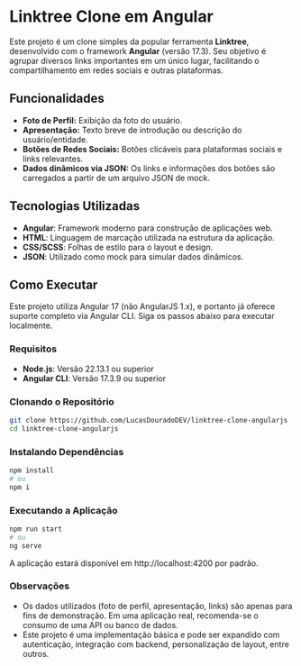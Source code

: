 # Linktree Clone em Angular

Este projeto é um clone simples da popular ferramenta **Linktree**, desenvolvido com o framework **Angular** (versão 17.3). Seu objetivo é agrupar diversos links importantes em um único lugar, facilitando o compartilhamento em redes sociais e outras plataformas.

## Funcionalidades

- **Foto de Perfil:** Exibição da foto do usuário.
- **Apresentação:** Texto breve de introdução ou descrição do usuário/entidade.
- **Botões de Redes Sociais:** Botões clicáveis para plataformas sociais e links relevantes.
- **Dados dinâmicos via JSON:** Os links e informações dos botões são carregados a partir de um arquivo JSON de mock.

## Tecnologias Utilizadas

- **Angular**: Framework moderno para construção de aplicações web.
- **HTML**: Linguagem de marcação utilizada na estrutura da aplicação.
- **CSS/SCSS**: Folhas de estilo para o layout e design.
- **JSON**: Utilizado como mock para simular dados dinâmicos.

## Como Executar

Este projeto utiliza Angular 17 (não AngularJS 1.x), e portanto já oferece suporte completo via Angular CLI. Siga os passos abaixo para executar localmente.

### Requisitos

- **Node.js**: Versão 22.13.1 ou superior
- **Angular CLI**: Versão 17.3.9 ou superior

### Clonando o Repositório

```bash
git clone https://github.com/LucasDouradoDEV/linktree-clone-angularjs
cd linktree-clone-angularjs
```

### Instalando Dependências

```bash
npm install
# ou
npm i
```

### Executando a Aplicação

```bash
npm run start
# ou
ng serve
```
A aplicação estará disponível em http://localhost:4200 por padrão.

### Observações
- Os dados utilizados (foto de perfil, apresentação, links) são apenas para fins de demonstração. Em uma aplicação real, recomenda-se o consumo de uma API ou banco de dados.
- Este projeto é uma implementação básica e pode ser expandido com autenticação, integração com backend, personalização de layout, entre outros.